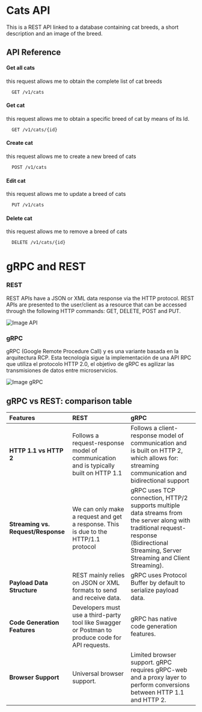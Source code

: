 
# Cats API

This is a REST API linked to a database containing cat breeds, a short description and an image of the breed.

## API Reference
#### Get all cats

this request allows me to obtain the complete list of cat breeds

```
  GET /v1/cats
```
#### Get cat

this request allows me to obtain a specific breed of cat by means of its Id.

```
  GET /v1/cats/{id}
```
#### Create cat

this request allows me to create a new breed of cats

```
  POST /v1/cats
```

#### Edit cat

this request allows me to update a breed of cats

```
  PUT /v1/cats
```
#### Delete cat

this request allows me to remove a breed of cats

```
  DELETE /v1/cats/{id}
```

# gRPC and REST
### REST

REST APIs have a JSON or XML data response via the HTTP protocol.  REST APIs are presented to the user/client as a resource that can be accessed through the following HTTP commands: GET, DELETE, POST and PUT.

![Image API](https://www.imaginarycloud.com/blog/content/images/2021/06/API.png)

### gRPC

gRPC (Google Remote Procedure Call) y es una variante basada en la arquitectura RCP. Esta tecnología sigue la implementación de una API RPC que utiliza el protocolo HTTP 2.0, el objetivo de gRPC es agilizar las transmisiones de datos entre microservicios.

![Image gRPC](https://www.imaginarycloud.com/blog/content/images/2021/06/Streaming_gRPCvsREST.png)

## gRPC vs REST: comparison table

|Features| REST | gRPC     |
|:-------  | :-------- | :------- |
| **HTTP 1.1 vs HTTP 2**| Follows a request-response model of communication and is typically built on HTTP 1.1 | Follows a client-response model of communication and is built on HTTP 2, which allows for: streaming communication and bidirectional support |
|**Streaming vs. Request/Response**|We can only make a request and get a response. This is due to the HTTP/1.1 protocol|gRPC uses TCP connection, HTTP/2 supports multiple data streams from the server along with traditional request-response (Bidirectional Streaming, Server Streaming and Client Streaming).|
|**Payload Data Structure**|REST mainly relies on JSON or XML formats to send and receive data.|gRPC uses Protocol Buffer by default to serialize payload data.|
|**Code Generation Features**|Developers must use a third-party tool like Swagger or Postman to produce code for API requests.|gRPC has native code generation features.|
|**Browser Support**|Universal browser support.|Limited browser support. gRPC requires gRPC-web and a proxy layer to perform conversions between HTTP 1.1 and HTTP 2.|




